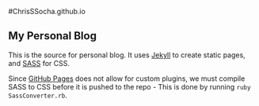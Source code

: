 #ChrisSSocha.github.io
## My Personal Blog

This is the source for personal blog. It uses [Jekyll](http://jekyllrb.com/) to create static pages, and [SASS](http://sass-lang.com/) for CSS.

Since [GitHub Pages](http://pages.github.com/) does not allow for custom plugins, we must compile SASS to CSS before it is pushed to the repo - This is done by running `ruby SassConverter.rb`.